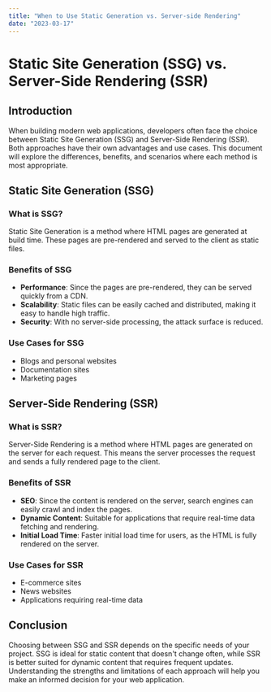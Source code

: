 ```yaml
---
title: "When to Use Static Generation vs. Server-side Rendering"
date: "2023-03-17"
---
```


# Static Site Generation (SSG) vs. Server-Side Rendering (SSR)

## Introduction

When building modern web applications, developers often face the choice between Static Site Generation (SSG) and Server-Side Rendering (SSR). Both approaches have their own advantages and use cases. This document will explore the differences, benefits, and scenarios where each method is most appropriate.

## Static Site Generation (SSG)

### What is SSG?

Static Site Generation is a method where HTML pages are generated at build time. These pages are pre-rendered and served to the client as static files.

### Benefits of SSG

- **Performance**: Since the pages are pre-rendered, they can be served quickly from a CDN.
- **Scalability**: Static files can be easily cached and distributed, making it easy to handle high traffic.
- **Security**: With no server-side processing, the attack surface is reduced.

### Use Cases for SSG

- Blogs and personal websites
- Documentation sites
- Marketing pages

## Server-Side Rendering (SSR)

### What is SSR?

Server-Side Rendering is a method where HTML pages are generated on the server for each request. This means the server processes the request and sends a fully rendered page to the client.

### Benefits of SSR

- **SEO**: Since the content is rendered on the server, search engines can easily crawl and index the pages.
- **Dynamic Content**: Suitable for applications that require real-time data fetching and rendering.
- **Initial Load Time**: Faster initial load time for users, as the HTML is fully rendered on the server.

### Use Cases for SSR

- E-commerce sites
- News websites
- Applications requiring real-time data

## Conclusion

Choosing between SSG and SSR depends on the specific needs of your project. SSG is ideal for static content that doesn't change often, while SSR is better suited for dynamic content that requires frequent updates. Understanding the strengths and limitations of each approach will help you make an informed decision for your web application.

